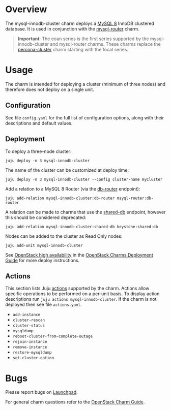 # Overview

The mysql-innodb-cluster charm deploys a [MySQL 8][upstream-mysql8] InnoDB
clustered database. It is used in conjunction with the
[mysql-router][mysql-router-charm] charm.

> **Important**: The eoan series is the first series supported by the
  mysql-innodb-cluster and mysql-router charms. These charms replace the
  [percona-cluster][percona-cluster-charm] charm starting with the focal
  series.

# Usage

The charm is intended for deploying a cluster (minimum of three nodes) and
therefore does not deploy on a single unit.

## Configuration

See file `config.yaml` for the full list of configuration options, along with
their descriptions and default values.

## Deployment

To deploy a three-node cluster:

    juju deploy -n 3 mysql-innodb-cluster

The name of the cluster can be customized at deploy time:

    juju deploy -n 3 mysql-innodb-cluster --config cluster-name myCluster

Add a relation to a MySQL 8 Router (via the [db-router][db-router] endpoint):

    juju add-relation mysql-innodb-cluster:db-router msyql-router:db-router

A relation can be made to charms that use the [shared-db][shared-db] endpoint,
however this should be considered deprecated:

    juju add-relation mysql-innodb-cluster:shared-db keystone:shared-db

Nodes can be added to the cluster as Read Only nodes:

    juju add-unit mysql-innodb-cluster

See [OpenStack high availability][cdg-app-ha-mysql8] in the [OpenStack Charms
Deployment Guide][cdg] for more deploy instructions.

## Actions

This section lists Juju [actions][juju-docs-actions] supported by the charm.
Actions allow specific operations to be performed on a per-unit basis. To
display action descriptions run `juju actions mysql-innodb-cluster`. If the
charm is not deployed then see file `actions.yaml`.

* `add-instance`
* `cluster-rescan`
* `cluster-status`
* `mysqldump`
* `reboot-cluster-from-complete-outage`
* `rejoin-instance`
* `remove-instance`
* `restore-mysqldump`
* `set-cluster-option`

# Bugs

Please report bugs on [Launchpad][lp-bugs-charm-mysql-innodb-cluster].

For general charm questions refer to the [OpenStack Charm Guide][cg].

<!-- LINKS -->

[cg]: https://docs.openstack.org/charm-guide
[cdg]: https://docs.openstack.org/project-deploy-guide/charm-deployment-guide
[lp-bugs-charm-mysql-innodb-cluster]: https://bugs.launchpad.net/charm-mysql-innodb-cluster/+filebug
[juju-docs-actions]: https://jaas.ai/docs/actions
[percona-cluster-charm]: https://jaas.ai/percona-cluster
[mysql-router-charm]: https://jaas.ai/mysql-router
[upstream-mysql8]: https://dev.mysql.com/doc/refman/8.0/en/mysql-innodb-cluster-userguide.html
[db-router]: https://github.com/openstack-charmers/charm-interface-mysql-router
[shared-db]: https://github.com/openstack/charm-interface-mysql-shared
[cdg-app-ha-mysql8]: https://docs.openstack.org/project-deploy-guide/charm-deployment-guide/latest/app-ha.html#mysql-8
